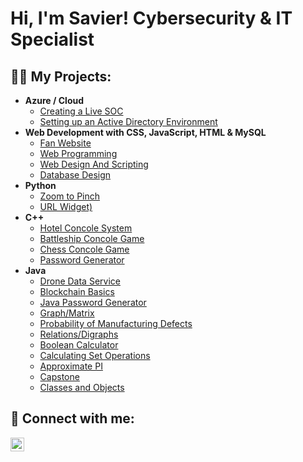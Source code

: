 <h1>Hi, I'm Savier! Cybersecurity & IT Specialist</h1>

<h2>👨‍💻 My Projects:</h2>

- <b>Azure / Cloud</b>
  - [Creating a Live SOC](https://github.com/Savier5/Cloud-SOC/tree/main)
  - [Setting up an Active Directory Environment](https://github.com/Savier5/Setting-up-an-Active-Directory-Environment-in-a-Virtual-Windows-Server-With-Users)
- <b>Web Development with CSS, JavaScript, HTML & MySQL</b>
  - [Fan Website](https://github.com/Savier5/Fan-Website)
  - [Web Programming](https://github.com/Savier5/CIT4014-Web-Programming)
  - [Web Design And Scripting](https://github.com/Savier5/CIT3064-Web-Design-And-Scripting)
  - [Database Design](https://github.com/Savier5/CIT3054-14-Database-Design)
- <b>Python</b>
  - [Zoom to Pinch](https://github.com/Savier5/ZoomtoPinch)
  - [URL Widget)](https://github.com/Savier5/URL_QWidget)
- <b>C++</b>
  - [Hotel Concole System](https://github.com/Savier5/Hotel-Project)
  - [Battleship Concole Game](https://github.com/Savier5/Battleship-Project)
  - [Chess Concole Game](https://github.com/Savier5/Chess-Project)
  - [Password Generator](https://github.com/Savier5/Password-Generator)
- <b>Java</b>
  - [Drone Data Service](https://github.com/Savier5/DroneDataService)
  - [Blockchain Basics](https://github.com/Savier5/BlockchainBasics)
  - [Java Password Generator](https://github.com/Savier5/Java-Password-Generator)
  - [Graph/Matrix](https://github.com/Savier5/Graph-Matrix)
  - [Probability of Manufacturing Defects](https://github.com/Savier5/Probability-of-Manufacturing-Defects)
  - [Relations/Digraphs](https://github.com/Savier5/Relations-Digraphs)
  - [Boolean Calculator](https://github.com/Savier5/Create-a-Boolean-Calculator)
  - [Calculating Set Operations](https://github.com/Savier5/Calculate-Set-Operations)
  - [Approximate PI](https://github.com/Savier5/ApproximatePI)
  - [Capstone](https://github.com/Savier5/Capstone-Project)
  - [Classes and Objects](https://github.com/Savier5/ClassesAndObjects)

<h2> 🤳 Connect with me:</h2>

[<img align="left" alt="JoshMadakor | LinkedIn" width="22px" src="https://cdn.jsdelivr.net/npm/simple-icons@v3/icons/linkedin.svg" />][linkedin]

[linkedin]: https://www.linkedin.com/in/savier-osman/

<!--
**joshmadakor1/joshmadakor1** is a ✨ _special_ ✨ repository because its `README.md` (this file) appears on your GitHub profile.

Here are some ideas to get you started:

- 🔭 I’m currently working on ...
- 🌱 I’m currently learning ...
- 👯 I’m looking to collaborate on ...
- 🤔 I’m looking for help with ...
- 💬 Ask me about ...
- 📫 How to reach me: ...
- 😄 Pronouns: ...
- ⚡ Fun fact: ...
-->
